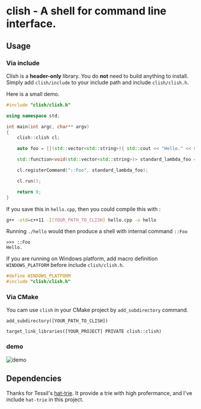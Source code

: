 # clish - A shell for command line interface.

## Usage 

### Via include

Clish is a **header-only** library. You do **not** need to build anything to install. Simply add ``clish/include`` to your include path and include ``clish/clish.h``.

Here is a small demo.

```cpp
#include "clish/clish.h"

using namespace std;

int main(int argc, char** argv)
{
    clish::clish cl;

    auto foo = [](std::vector<std::string>){ std::cout << "Hello." << std::endl; };

    std::function<void(std::vector<std::string>)> standard_lambda_foo = foo;

    cl.registerCommand("::Foo", standard_lambda_foo);

    cl.run();

    return 0;
}
```

If you save this in ``hello.cpp``, then you could compile this with :

```bash
g++ -std=c++11 -I[YOUR_PATH_TO_CLISH] hello.cpp -o hello
```

Running ``./hello`` would then produce a shell with internal command ``::Foo``

```
>>> ::Foo
Hello.
```

If you are running on Windows platform, add macro definition ``WINDOWS_PLATFORM`` before include ``clish/clish.h``.

```cpp
#define WINDOWS_PLATFORM
#include "clish/clish.h"
```

### Via CMake

You cam use ``clish`` in your CMake project by ``add_subdirectory`` command.

```
add_subdirectory([YOUR_PATH_TO_CLISH])

target_link_libraries([YOUR_PROJECT] PRIVATE clish::clish)
```

### demo

![demo](https://blog-static.cnblogs.com/files/xqmeng/clish_demo.gif)

## Dependencies

Thanks for Tessil's [hat-trie](https://github.com/Tessil/hat-trie). It provide a trie with high profermance, and I've include ``hat-trie`` in this project. 
